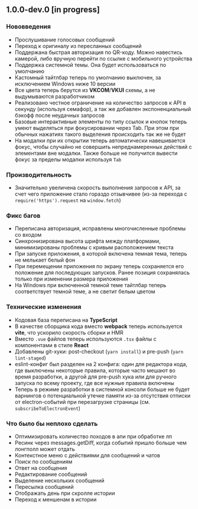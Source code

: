 ## 1.0.0-dev.0 [in progress]

### Нововведения

- Прослушивание голосовых сообщений
- Переход к оригиналу из пересланных сообщений
- Поддержана быстрая авторизация по QR-коду.
  Можно навестись камерой, либо вручную перейти по ссылке с мобильного устройства
- Поддержка системной темы. Она будет использоваться по умолчанию
- Кастомный тайтлбар теперь по умолчанию выключен, за исключением Windows ниже 10 версии
- Все цвета теперь берутся из **VKCOM**/**VKUI** схемы, а не выдумываются разработчиком  
- Реализовано честное ограничение на количество запросов к API в секунду
  (используя семафор), а так же добавлен экспоненциальный бэкофф после неудачных запросов
- Базовые интерактивные элементы по типу ссылок и кнопок теперь умеют выделяться при фокусировании
  через Tab. При этом при обычных нажатиях такого выделения происходить так же не будет
- На модалки при их открытии теперь автоматически навешивается фокус, чтобы случайно не совершить
  непреднамеренных действий с элементами вне модалки.
  Также больше не получится вывести фокус за пределы модалки используя `Tab`

### Производительность

- Значительно увеличена скорость выполнения запросов к API, за счет чего приложение стало гораздо отзывчивее
  (из-за перехода с `require('https').request` на `window.fetch`)

### Фикс багов

- Переписана авторизация, исправлены многочисленные проблемы со входом
- Синхронизирована высота шрифта между платформами, минимизированы проблемы с кривым расположением текста
- При запуске приложения, в которой включена темная тема, теперь не мелькает белый фон
- При перемещении приложения по экрану теперь сохраняется его положение для последующих запусков.
  Ранее позиция сохранялась только при изменении размера приложения
- На Windows при включенной темной теме тайтлбар теперь соответствует темной теме, а не светит белым цветом

### Технические изменения

- Кодовая база переписана на **TypeScript**
- В качестве сборщика кода вместо **webpack** теперь используется **vite**, что ускорило скорость сборки и HMR
- Вместо `.vue` файлов теперь используются `.tsx` файлы с компонентами в стиле **React**
- Добавлены git-хуки: post-checkout (`yarn install`) и pre-push (`yarn lint-staged`)
- eslint-конфиг был разделен на 2 конфига: один для редактора кода,
  где выключены некоторые правила, которые часто мешают во время разработки,
  а другой для pre-push хука или для ручного запуска по всему проекту,
  где все нужные правила включены
- Теперь в режиме разработки в системной консоли больше не будет варнингов о
  потенциальной утечке памяти из-за отсутствия отписки от electron-событий
  при перезагрузке страницы (см. `subscribeToElectronEvent`)

### Что было бы неплохо сделать 

- Оптимизировать количество походов в апи при обработке лп
- Ресинк через messages.getDiff, когда событий пришло больше чем лонгполл может отдать
- Контекстное меню с действиями для сообщений и чатов
- Поиск по сообщениям
- Ответ на сообщения
- Редактирование сообщений
- Выделение нескольких сообщений
- Пересылка сообщений
- Отображать день при скролле истории
- Переход к меншенам в истории
